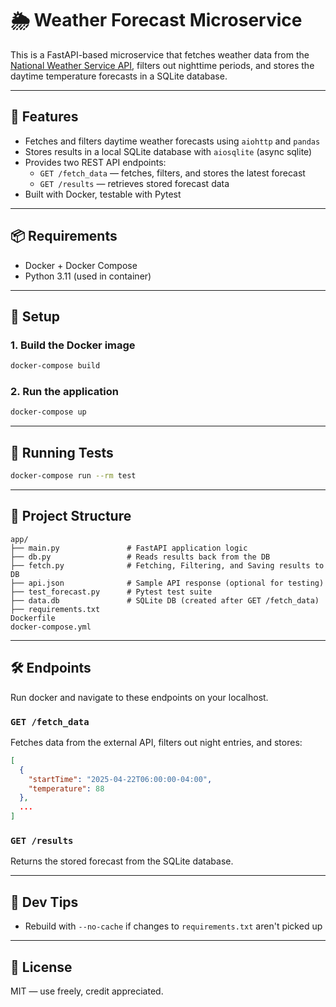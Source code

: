 # 🌦️ Weather Forecast Microservice

This is a FastAPI-based microservice that fetches weather data from the [National Weather Service API](https://www.weather.gov/documentation/services-web-api), filters out nighttime periods, and stores the daytime temperature forecasts in a SQLite database.

---

## 🚀 Features

- Fetches and filters daytime weather forecasts using `aiohttp` and `pandas`
- Stores results in a local SQLite database with `aiosqlite` (async sqlite)
- Provides two REST API endpoints:
  - `GET /fetch_data` — fetches, filters, and stores the latest forecast
  - `GET /results` — retrieves stored forecast data
- Built with Docker, testable with Pytest

---

## 📦 Requirements

- Docker + Docker Compose
- Python 3.11 (used in container)

---

## 🔧 Setup

### 1. Build the Docker image

```bash
docker-compose build
```

### 2. Run the application

```bash
docker-compose up
```

---

## 🧪 Running Tests

```bash
docker-compose run --rm test
```
---

## 📁 Project Structure

```
app/
├── main.py               # FastAPI application logic
├── db.py                 # Reads results back from the DB
├── fetch.py              # Fetching, Filtering, and Saving results to DB
├── api.json              # Sample API response (optional for testing)
├── test_forecast.py      # Pytest test suite
├── data.db               # SQLite DB (created after GET /fetch_data)
├── requirements.txt
Dockerfile
docker-compose.yml
```

---

## 🛠 Endpoints
Run docker and navigate to these endpoints on your localhost.

### `GET /fetch_data`

Fetches data from the external API, filters out night entries, and stores:

```json
[
  {
    "startTime": "2025-04-22T06:00:00-04:00",
    "temperature": 88
  },
  ...
]
```

### `GET /results`

Returns the stored forecast from the SQLite database.

---

## 🧹 Dev Tips

- Rebuild with `--no-cache` if changes to `requirements.txt` aren't picked up

---

## 📄 License

MIT — use freely, credit appreciated.
